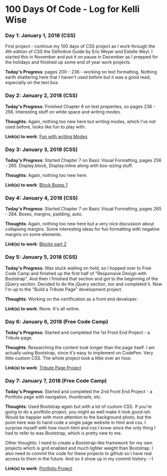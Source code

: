 # 100 Days Of Code - Log for Kelli Wise

### Day 1: January 1, 2018 (CSS)
First project - continue my 100 days of CSS project as I work through the 4th edition of CSS the Definitive Guide by Eric Meyer and Estelle Weyl. I started this in November and put it on pause in December as I prepped for the holidays and finished up some end of year work projects.

**Today's Progress**: pages 200 - 236 - working on text formatting. Nothing earth shattering here that I haven't used before but it was a good read, especially on the text box. 

### Day 2: January 2, 2018 (CSS)

**Today's Progress**: Finished Chapter 6 on text properties, so pages 236 - 256. Interesting stuff on white space and writing modes. 

**Thoughts**: Again, nothing too new here but writing modes, which I've not used before, looks like fun to play with.

**Link(s) to work**: [Fun with writing Modes](https://codepen.io/kwise/pen/KZqLgG)

### Day 3: January 3, 2018 (CSS)

**Today's Progress**: Started Chapter 7 on Basic Visual Formatting, pages 256 - 265. Display:block, Display:inline along with box-sizing stuff.  

**Thoughts**: Again, nothing too new here.

**Link(s) to work**: [Block Boxes 1](https://codepen.io/kwise/pen/rpGwMV)

### Day 4: January 4, 2018 (CSS)

**Today's Progress**: Started Chapter 7 on Basic Visual Formatting, pages 265 - 284. Boxes, margins, padding, auto.  

**Thoughts**: Again, nothing too new here but a very nice discussion about collapsing margins. Some interesting ideas for fun formatting with negative margins on some elements.

**Link(s) to work**: [Blocks part 2](https://codepen.io/kwise/pen/MrEGWj)

### Day 5: January 5, 2018 (CSS)

**Today's Progress**: Was stuck waiting on hold, so I hopped over to Free Code Camp and finished up the first half of "Responsive Design with Bootstrap".  And then I finished that section and got to the beginning of the jQuery section. Decided to do the jQuery section, too and completed it. Now I'm up to the "Build a Tribute Page" development project.

**Thoughts**: Working on the certification as a front end developer.

**Link(s) to work**: None. It's all online.

### Day 6: January 6, 2018 (Free Code Camp)

**Today's Progress**: Started and completed the 1st Front End Project - a Tribute page.  

**Thoughts**: Researching the content took longer than the page itself. I am actually using Bootstrap, since it's easy to implement on CodePen. Very little custom CSS. The whole project took a little over an hour. 

**Link(s) to work**: [Tribute Page Project](https://codepen.io/kwise/pen/XVzENr)

### Day 7: January 7, 2018 (Free Code Camp)

**Today's Progress**: Started and completed the 2nd Front End Project - a Portfolio page with navigation, thumbnails, etc.  

**Thoughts**: Used Bootstrap again but with a lot of custom CSS. If you're going to do a portfolio project, you might as well make it look good-ish. Would be happier with more attention to the background photo, but the point here was to hand code a single page website in html and css. I surprise myself with how much html and css I know since the only thing I had to refer to was Bootstrap, which is pretty new to me. 

Other thoughts: I need to create a Bootstrap-like framework for my own projects which is grid enabled and much lighter weight than Bootstrap. I also need to commit the code for these projects to github so I have real access to them in the future. And so it show up in my commit history. :-)

**Link(s) to work**: [Portfolio Project](https://codepen.io/kwise/pen/vpWwqK)

